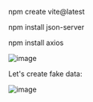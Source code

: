 npm create vite@latest

npm install json-server

npm install axios

![image](https://github.com/user-attachments/assets/5160ab42-8dbd-491b-bf09-a9e1ea30fe73)

Let's create fake data:

![image](https://github.com/user-attachments/assets/f0aec582-5e9b-40ce-bf46-8fbed7f42e21)



